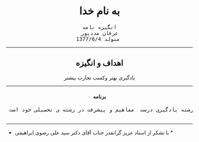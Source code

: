 <doctype html>

<html>

<head>
<title>انگیزه نامه</title>
</head>

<body style="background-color:powderpink;">

<h1 style="text-align:center;">به نام خدا</h1>
<pre style="text-align:center;">
انگیزه نامه
عرفان مددپور
متولد 1377/6/4 
</pre>

<hr>

<h2 style="text-align:center;">اهداف و انگیزه</h2>
<p style="text-align:center;">  یادگیری بهتر وکسب تجارب بیشتر 
<hr>

  

<h4 style="text-align:center;">برنامه</h4>
  <pre style="text-align:center;"> بنده علاقه مند به کامپیوتر و برنامه نویسی هستم و هدف  من از ادامه ی این رشته یادگیری درست  مفاهیم و پیشرفت در رشته ی تحصیلی خود است  
 </pre>

<hr>



* با تشکر از استاد عزیز گرانقدر جناب آقای دکتر سید علی رضوی ابراهیمی *
</pre>

</body>

</html>
